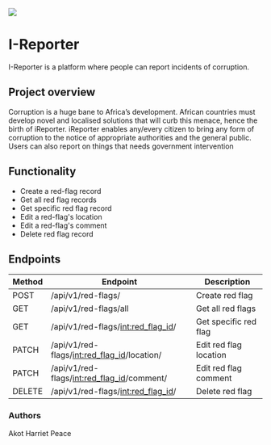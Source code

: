 <a href="https://codeclimate.com/github/HarrietAkot/I-Reporter/maintainability"><img src="https://api.codeclimate.com/v1/badges/b49b18e11ea041b54c99/maintainability" /></a>




# I-Reporter
I-Reporter is a platform where people can report incidents of corruption.

## Project overview
Corruption is a huge bane to Africa’s development. African countries must develop novel and localised solutions that will curb this menace, hence the birth of iReporter. iReporter enables any/every citizen to bring any form of corruption to the notice of appropriate authorities and the general public. Users can also report on things that needs government intervention

## Functionality
- Create a red-flag record
- Get all red flag records
- Get specific red flag record
- Edit a red-flag's location
- Edit a red-flag's comment
- Delete red flag record

## Endpoints
| Method | Endpoint | Description |
|--------|----------|-------------|
| POST   |/api/v1/red-flags/ |Create red flag|
| GET    |/api/v1/red-flags/all|Get all red flags|
| GET    |/api/v1/red-flags/<int:red_flag_id>/|Get specific red flag|
| PATCH  |/api/v1/red-flags/<int:red_flag_id>/location/|Edit red flag location|
| PATCH  |/api/v1/red-flags/<int:red_flag_id>/comment/|Edit red flag comment|
| DELETE |/api/v1/red-flags/<int:red_flag_id>/|Delete red flag|



### Authors
Akot Harriet Peace
